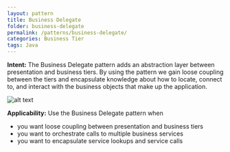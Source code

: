 ```yaml
---
layout: pattern
title: Business Delegate
folder: business-delegate
permalink: /patterns/business-delegate/
categories: Business Tier
tags: Java
---
```


**Intent:** The Business Delegate pattern adds an abstraction layer between
presentation and business tiers. By using the pattern we gain loose coupling
between the tiers and encapsulate knowledge about how to locate, connect to,
and interact with the business objects that make up the application.

![alt text](./etc/business-delegate.png "Business Delegate")

**Applicability:** Use the Business Delegate pattern when

* you want loose coupling between presentation and business tiers
* you want to orchestrate calls to multiple business services
* you want to encapsulate service lookups and service calls
